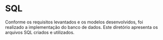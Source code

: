 # SQL

Conforme os requisitos levantados e os modelos desenvolvidos, foi realizado a implementação do banco de dados. Este diretório apresenta os arquivos SQL criados e utilizados.

